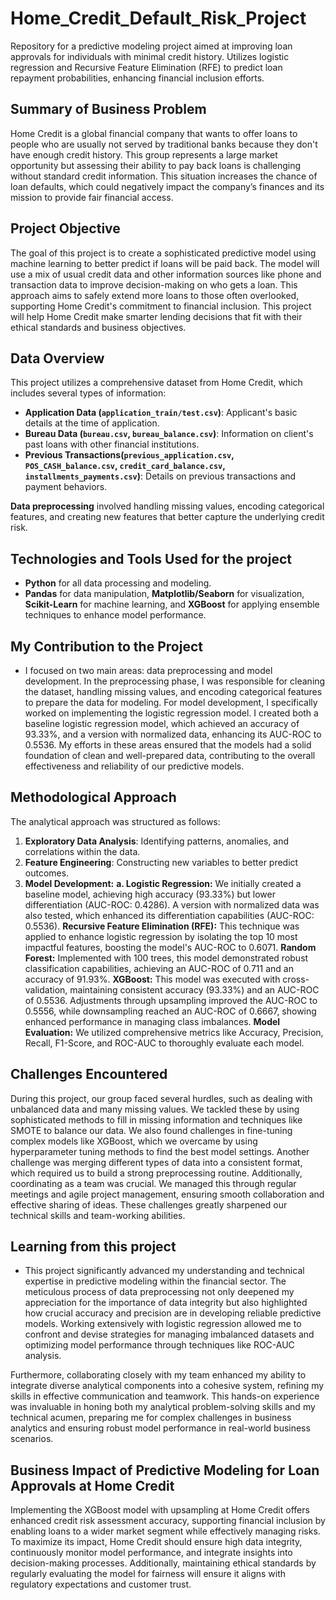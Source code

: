 # Home_Credit_Default_Risk_Project
Repository for a predictive modeling project aimed at improving loan approvals for individuals with minimal credit history. Utilizes logistic regression and Recursive Feature Elimination (RFE) to predict loan repayment probabilities, enhancing financial inclusion efforts.

## Summary of Business Problem
Home Credit is a global financial company that wants to offer loans to people who are usually not served by traditional banks because they don't have enough credit history. This group represents a large market opportunity but assessing their ability to pay back loans is challenging without standard credit information. This situation increases the chance of loan defaults, which could negatively impact the company’s finances and its mission to provide fair financial access.

## Project Objective
The goal of this project is to create a sophisticated predictive model using machine learning to better predict if loans will be paid back. The model will use a mix of usual credit data and other information sources like phone and transaction data to improve decision-making on who gets a loan. This approach aims to safely extend more loans to those often overlooked, supporting Home Credit's commitment to financial inclusion. This project will help Home Credit make smarter lending decisions that fit with their ethical standards and business objectives.

## Data Overview
This project utilizes a comprehensive dataset from Home Credit, which includes several types of information:
- **Application Data (`application_train/test.csv`)**: Applicant's basic details at the time of application.
- **Bureau Data (`bureau.csv`, `bureau_balance.csv`)**: Information on client's past loans with other financial institutions.
- **Previous Transactions(`previous_application.csv`, `POS_CASH_balance.csv`, `credit_card_balance.csv`, `installments_payments.csv`)**: Details on previous transactions and payment behaviors.

**Data preprocessing** involved handling missing values, encoding categorical features, and creating new features that better capture the underlying credit risk.

## Technologies and Tools Used for the project
- **Python** for all data processing and modeling.
- **Pandas** for data manipulation, **Matplotlib/Seaborn** for visualization, **Scikit-Learn** for machine learning, and **XGBoost** for applying ensemble techniques to enhance model performance.

## My Contribution to the Project
- I focused on two main areas: data preprocessing and model development. In the preprocessing phase, I was responsible for cleaning the dataset, handling missing values, and encoding categorical features to prepare the data for modeling. For model development, I specifically worked on implementing the logistic regression model. I created both a baseline logistic regression model, which achieved an accuracy of 93.33%, and a version with normalized data, enhancing its AUC-ROC to 0.5536. My efforts in these areas ensured that the models had a solid foundation of clean and well-prepared data, contributing to the overall effectiveness and reliability of our predictive models.

## Methodological Approach
The analytical approach was structured as follows:
1. **Exploratory Data Analysis**: Identifying patterns, anomalies, and correlations within the data.
2. **Feature Engineering**: Constructing new variables to better predict outcomes.
3. **Model Development:**
     **a. Logistic Regression:** We initially created a baseline model, achieving high accuracy (93.33%) but lower differentiation (AUC-ROC: 0.4286). A version with normalized data was also tested, which enhanced its differentiation capabilities (AUC-ROC: 0.5536).
     **Recursive Feature Elimination (RFE):** This technique was applied to enhance logistic regression by isolating the top 10 most impactful features, boosting the model's AUC-ROC to 0.6071.
     **Random Forest:** Implemented with 100 trees, this model demonstrated robust classification capabilities, achieving an AUC-ROC of 0.711 and an accuracy of 91.93%.
     **XGBoost:** This model was executed with cross-validation, maintaining consistent accuracy (93.33%) and an AUC-ROC of 0.5536. Adjustments through upsampling improved the AUC-ROC to 0.5556, while downsampling reached an AUC-ROC of 0.6667, showing enhanced performance in managing class imbalances.
     **Model Evaluation:** We utilized comprehensive metrics like Accuracy, Precision, Recall, F1-Score, and ROC-AUC to thoroughly evaluate each model.

## Challenges Encountered
During this project, our group faced several hurdles, such as dealing with unbalanced data and many missing values. We tackled these by using sophisticated methods to fill in missing information and techniques like SMOTE to balance our data. We also found challenges in fine-tuning complex models like XGBoost, which we overcame by using hyperparameter tuning methods to find the best model settings. Another challenge was merging different types of data into a consistent format, which required us to build a strong preprocessing routine. Additionally, coordinating as a team was crucial. We managed this through regular meetings and agile project management, ensuring smooth collaboration and effective sharing of ideas. These challenges greatly sharpened our technical skills and team-working abilities.

## Learning from this project
- This project significantly advanced my understanding and technical expertise in predictive modeling within the financial sector. The meticulous process of data preprocessing not only deepened my appreciation for the importance of data integrity but also highlighted how crucial accuracy and precision are in developing reliable predictive models. Working extensively with logistic regression allowed me to confront and devise strategies for managing imbalanced datasets and optimizing model performance through techniques like ROC-AUC analysis.

Furthermore, collaborating closely with my team enhanced my ability to integrate diverse analytical components into a cohesive system, refining my skills in effective communication and teamwork. This hands-on experience was invaluable in honing both my analytical problem-solving skills and my technical acumen, preparing me for complex challenges in business analytics and ensuring robust model performance in real-world business scenarios.

## Business Impact of Predictive Modeling for Loan Approvals at Home Credit
Implementing the XGBoost model with upsampling at Home Credit offers enhanced credit risk assessment accuracy, supporting financial inclusion by enabling loans to a wider market segment while effectively managing risks. To maximize its impact, Home Credit should ensure high data integrity, continuously monitor model performance, and integrate insights into decision-making processes. Additionally, maintaining ethical standards by regularly evaluating the model for fairness will ensure it aligns with regulatory expectations and customer trust.











   


